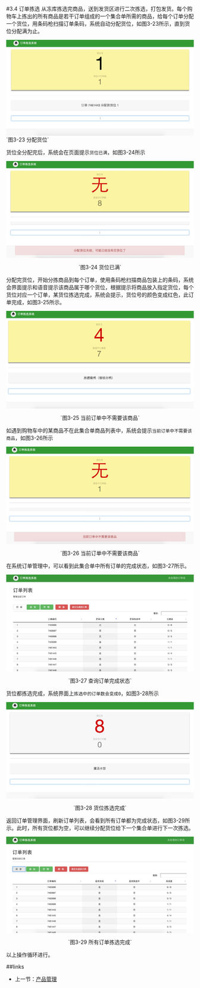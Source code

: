 #3.4 订单拣选
从冻库拣选完商品，送到发货区进行二次拣选，打包发货。每个购物车上拣出的所有商品是若干订单组成的一个集合单所需的商品，给每个订单分配一个货位，用条码枪扫描订单条码，系统自动分配货位，如图3-23所示，直到货位分配满为止。

<img src="images/货位分配.png" width = "" height = "" alt="拣选系统" align=center />
`图3-23 分配货位`

货位全分配完后，系统会在页面提示`货位已满`，如图3-24所示

<img src="images/货位已满.png" width = "" height = "" alt="拣选系统" align=center />
 <p align=center> `图3-24 货位已满` </p>

分配完货位，开始分拣商品到每个订单，使用条码枪扫描商品包装上的条码，系统会界面提示和语音提示该商品属于哪个货位，根据提示将商品放入指定货位，每个货位对应一个订单，某货位拣选完成，系统会提示，货位号的颜色变成红色，此订单完成，如图3-25所示。

<img src="images/单个订单拣选完成.png" width = "" height = "" alt="拣选系统" align=center />
<p align=center> `图3-25 当前订单中不需要该商品` </p>

如遇到购物车中的某商品不在此集合单商品列表中，系统会提示`当前订单中不需要该商品`，如图3-26所示

<img src="images/当前订单不需要该产品.png" width = "" height = "" alt="拣选系统" align=center />
 <p align=center> `图3-26 当前订单中不需要该商品` </p>

在系统订单管理中，可以看到此集合单中所有订单的完成状态，如图3-27所示。

<img src="images/订单列表查看完成情况.png" width = "" height = "" alt="拣选系统" align=center />
 <p align=center> `图3-27 查询订单完成状态` </p>

货位都拣选完成，系统界面上`拣选中的订单数会变成0`，如图3-28所示

<img src="images/货位都拣选完成.png" width = "" height = "" alt="拣选系统" align=center />
 <p align=center> `图3-28 货位拣选完成` </p>

返回订单管理界面，刷新订单列表，会看到所有订单都为完成状态，如图3-29所示。此时，所有货位都为空，可以继续分配货位给下一个集合单进行下一次拣选。

<img src="images/订单列表中全部完成.png" width = "" height = "" alt="拣选系统" align=center />
 <p align=center> `图3-29 所有订单拣选完成` </p>


以上操作循环进行。

##links
+ 上一节：[产品管理](03.3.md)

